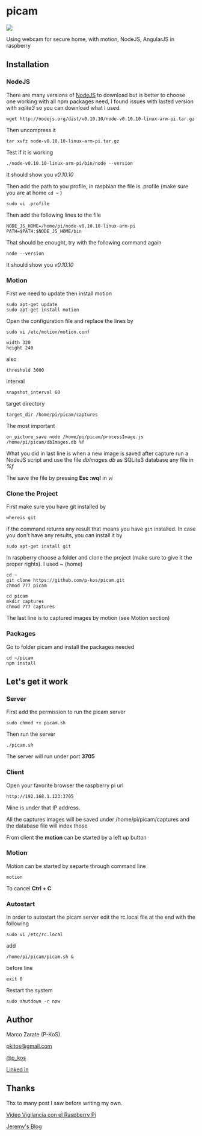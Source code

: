 # picam
![](http://1.bp.blogspot.com/-MJS-yG55sb4/VeRJdh74a-I/AAAAAAAAGiU/3CS3NW7bWHw/s1600/Screen%2BShot%2B2015-08-31%2Bat%2B8.30.49%2BAM.png)

Using webcam for secure home, with motion, NodeJS, AngularJS in raspberry 

## Installation

### NodeJS 
There are many versions of [NodeJS](http://nodejs.org) to download but is better to choose one working with all npm packages need, I found issues with lasted version with _sqlite3_ so you can download what I used.

	wget http://nodejs.org/dist/v0.10.10/node-v0.10.10-linux-arm-pi.tar.gz

Then uncompress it
	
	tar xvfz node-v0.10.10-linux-arm-pi.tar.gz
	
Test if it is working
	
	./node-v0.10.10-linux-arm-pi/bin/node --version

It should show you *v0.10.10*

Then add the path to you profile, in raspbian the file is .profile (make sure you are at home `cd ~` )

	sudo vi .profile

Then add the following lines to the file

	NODE_JS_HOME=/home/pi/node-v0.10.10-linux-arm-pi
	PATH=$PATH:$NODE_JS_HOME/bin

That should be enought, try with the following command again

	node --version
	
It should show you *v0.10.10*

### Motion
First we need to update then install motion

	sudo apt-get update
	sudo apt-get install motion
	
Open the configuration file and replace the lines by
	
	sudo vi /etc/motion/motion.conf
	
	width 320
	height 240
also
	
	threshold 3000
	
interval

	snapshot_interval 60

target directory

	target_dir /home/pi/picam/captures
	
The most important 

	on_picture_save node /home/pi/picam/processImage.js /home/pi/picam/dbImages.db %f
	
What you did in last line is when a new image is saved after capture run a NodeJS script and use the file _dbImages.db_ as SQLite3 database any file in _%f_ 

The save the file by pressing **Esc :wq!** in _vi_


### Clone the Project
First make sure you have git installed by
	
	whereis git
	
if the command returns any result that means you have `git` installed. In case you don't have any results, you can install it by

	sudo apt-get install git

In raspberry choose a folder and clone the project (make sure to give it the proper rights). I used ~ (home)

	cd ~
	git clone https://github.com/p-kos/picam.git 
	chmod 777 picam
	
	cd picam
	mkdir captures
	chmod 777 captures
	
The last line is to captured images by motion (see Motion section)

	
### Packages

Go to folder picam and install the packages needed

	cd ~/picam
	npm install
	
## Let's get it work

### Server
First add the permission to run the picam server

	sudo chmod +x picam.sh
	
Then run the server 

	./picam.sh

The server will run under port **3705** 

### Client

Open your favorite browser the raspberry pi url

	http://192.168.1.123:3705 

Mine is under that IP address.

All the captures images will be saved under /home/pi/picam/captures and the database file will index those

From client the **motion** can be started by a left up button 

### Motion
Motion can be started by separte through command line
	
	motion
	
To cancel **Ctrl + C** 

### Autostart
In order to autostart the picam server edit the rc.local file at the end with the following

	sudo vi /etc/rc.local
	
add

	/home/pi/picam/picam.sh &
	
before line

	exit 0
	

Restart the system

	sudo shutdown -r now

## Author
Marco Zarate (P-KoS)

[pkitos@gmail.com](mailto:pkitos@gmail.com)

[@p_kos](https://twitter.com/p_kos)

[Linked in](https://bo.linkedin.com/in/marcozaratez)

## Thanks
Thx to many post I saw before writing my own.

[Video Vigilancia con el Raspberry Pi](http://patolin.com/blog/2012/12/12/video-vigilancia-con-el-raspberry-pi/)

[Jeremy's Blog](http://jeremyblythe.blogspot.com) 
	
